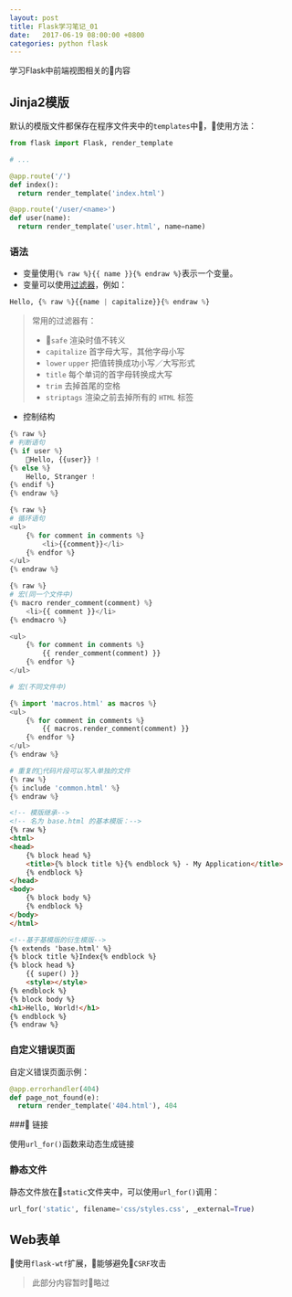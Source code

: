 ```yaml
---
layout: post
title: Flask学习笔记_01
date:   2017-06-19 08:00:00 +0800
categories: python flask
---
```


学习Flask中前端视图相关的内容

## Jinja2模版

默认的模版文件都保存在程序文件夹中的```templates```中，使用方法：

```python
from flask import Flask, render_template

# ...

@app.route('/')
def index():
  return render_template('index.html')

@app.route('/user/<name>')
def user(name):
  return render_template('user.html', name=name)
```

### 语法

* 变量使用```{% raw %}{{ name }}{% endraw %}```表示一个变量。
* 变量可以使用[过滤器](http://jinja.pocoo.org/docs/2.9/templates/#builtin-filters)，例如：
```python
Hello, {% raw %}{{name | capitalize}}{% endraw %}
```
> 常用的过滤器有：
> * ```safe``` 渲染时值不转义
> * ```capitalize``` 首字母大写，其他字母小写
> * ```lower``` ```upper``` 把值转换成功小写／大写形式
> * ```title``` 每个单词的首字母转换成大写
> * ```trim``` 去掉首尾的空格
> * ```striptags``` 渲染之前去掉所有的 ```HTML``` 标签

* 控制结构

```python
{% raw %}
# 判断语句
{% if user %}
    Hello, {{user}} !
{% else %}
    Hello, Stranger !
{% endif %}
{% endraw %}
```

```python
{% raw %}
# 循环语句
<ul>
    {% for comment in comments %}
        <li>{{comment}}</li>
    {% endfor %}
</ul>
{% endraw %}
```

```python
{% raw %}
# 宏(同一个文件中)
{% macro render_comment(comment) %}
    <li>{{ comment }}</li>
{% endmacro %}

<ul>
    {% for comment in comments %}
        {{ render_comment(comment) }}
    {% endfor %}
</ul>

# 宏(不同文件中)

{% import 'macros.html' as macros %}
<ul>
    {% for comment in comments %}
        {{ macros.render_comment(comment) }}
    {% endfor %}
</ul>
{% endraw %}
```

```python
# 重复的代码片段可以写入单独的文件
{% raw %}
{% include 'common.html' %}
{% endraw %}
```

```html
<!-- 模版继承-->
<!-- 名为 base.html 的基本模版：-->
{% raw %}
<html>
<head>
    {% block head %}
    <title>{% block title %}{% endblock %} - My Application</title>
    {% endblock %}
</head>
<body>
    {% block body %}
    {% endblock %}
</body>
</html>

<!--基于基模版的衍生模版-->
{% extends 'base.html' %}
{% block title %}Index{% endblock %}
{% block head %}
    {{ super() }}
    <style></style>
{% endblock %}
{% block body %}
<h1>Hello, World!</h1>
{% endblock %}
{% endraw %}
```

### 自定义错误页面

自定义错误页面示例：

```python
@app.errorhandler(404)
def page_not_found(e):
  return render_template('404.html'), 404
```

### 链接

使用```url_for()```函数来动态生成链接

### 静态文件

静态文件放在```static```文件夹中，可以使用```url_for()```调用：
```python
url_for('static', filename='css/styles.css', _external=True)
```

## Web表单

使用```flask-wtf```扩展，能够避免```CSRF```攻击
> 此部分内容暂时略过